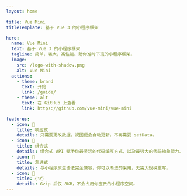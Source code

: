 ```yaml
---
layout: home

title: Vue Mini
titleTemplate: 基于 Vue 3 的小程序框架

hero:
  name: Vue Mini
  text: 基于 Vue 3 的小程序框架
  tagline: 简单，强大，高性能。助你准时下班的小程序框架。
  image:
    src: /logo-with-shadow.png
    alt: Vue Mini
  actions:
    - theme: brand
      text: 开始
      link: /guide/
    - theme: alt
      text: 在 GitHub 上查看
      link: https://github.com/vue-mini/vue-mini

features:
  - icon: 📝
    title: 响应式
    details: 只需要更改数据，视图便会自动更新，不再需要 setData。
  - icon: 🧩
    title: 组合式
    details: 组合式 API 赋予你最灵活的代码编写方式，以及最强大的代码抽象能力。
  - icon: 👣
    title: 渐进式
    details: 与小程序原生语法完全兼容，你可以渐进的采用，无需大规模重写。
  - icon: 🤏
    title: 小巧
    details: Gzip 后仅 8KB，不会占用你宝贵的小程序空间。
---
```


<style>
:root {
  --vp-home-hero-name-color: transparent !important;
  --vp-home-hero-name-background: -webkit-linear-gradient(315deg, #42d392 25%, #647eff) !important;
  --vp-home-hero-image-background-image: linear-gradient(0deg, #42d39280 50%, #34485e80) !important;
  --vp-home-hero-image-filter: blur(40px) !important;
}

@media (min-width: 640px) {
  :root {
    --vp-home-hero-image-filter: blur(56px) !important;
  }
}

@media (min-width: 960px) {
  :root {
    --vp-home-hero-image-filter: blur(72px) !important;
  }
}
</style>
